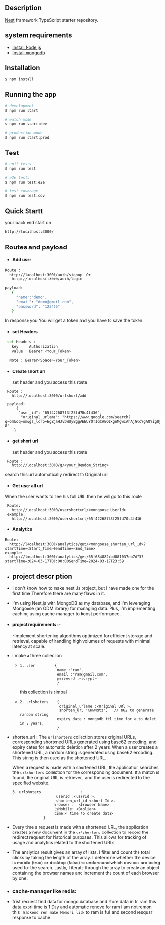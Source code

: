 
## Description

[Nest](https://github.com/nestjs/nest) framework TypeScript starter repository.

## system requirements

 - [ Install Node js](https://nodejs.org/en)
 - [ Install mongodb](https://www.mongodb.com/docs/manual/installation/)
 

## Installation

```bash
$ npm install
```

## Running the app

```bash
# development
$ npm run start

# watch mode
$ npm run start:dev

# production mode
$ npm run start:prod
```

## Test

```bash
# unit tests
$ npm run test

# e2e tests
$ npm run test:e2e

# test coverage
$ npm run test:cov
```
## Quick Startt
your back end start on 
```bash
http://localhost:3000/

```

## Routes and payload

- #### Add user
```bash
Route :
  http://localhost:3000/auth/signup  Or
   http://localhost:3000/auth/login

payload:
   {
     "name":"demo",
     "email": "demo@gmail.com",
     "password": "123456"
   }

```
In response you
You will get a token and you have to save the token.


- #### set Headers
```bash
 set Headers : 
   key     Authorization
   value   Bearer <Your_Token>
  
  Note : Bearer<Space><Your_Token>
```

- #### Create short url
  set header and you access this route
```base
 Route :
   http://localhost:3000/urlshort/add

 payload:
     {
      "user_id": "65f422687f3f25fd70c4f436",
       "original_urlame": "https://www.google.com/search?q=om&oq=om&gs_lcrp=EgZjaHJvbWUyBggAEEUYOTIGCAEQIxgnMgwIAhAjGCcYgAQYigUyCggDEAAYsQMYgAQyEwgEEC4YgwEYxwEYsQMY0QMYgAQyCggFEAAYsQMYgAQyCggGEAAYsQMYgAQyBggHEEUYPNIBBzQxMmowajeoAgCwAgA&sourceid=chrome&ie=UTF-8"
    }
```


- #### get short url
  set header and you access this route
```base
 Route :
   http://localhost:3000/g/<your_Rendom_String>

``` 
  search this url automatically redirect to Original url

  - #### Get user all url

When the user wants to see his full URL then he will go to this route
  ```base
   Route:
     http://localhost:3000/usershorturl/<mongoose_UserId>
   example:
     http://localhost:3000/usershorturl/65f422687f3f25fd70c4f436
  ```

  - #### Analytics
  ```base
  Route:
    http://localhost:3000/analytics/get/<mongoose_shorten_url_id>?startTime=<Start_Time>&endTime=<End_Time>
example:
    http://localhost:3000/analytics/get/65f684882cbd881037eb7d73?startTime=2024-03-17T00:00:00&endTime=2024-03-17T23:59
  ```
  - ## project description
  - I don't know how to make nest Js project, but I have made one for the first time Therefore there are many flaws in it.
  - I'm using Nest.js with MongoDB as my database, and I'm leveraging Mongoose (an ODM library) for managing data. Plus, I'm implementing caching using cache-manager to boost performance.

  - #### project requirements :-
     -Implement shortening algorithms optimized for efficient storage and retrieval, capable of handling high volumes of requests with minimal latency at scale.

- i make a three collection 
  -     1. user         {
                         name :"ram",
                         email :"ram@gmail.com",
                         password :<bcrypt>
                         }
     this collection is simpal

  -     2. urlshoters    {
                          original_urlame :<Original URl >,
                          shorten_url "KHwMdtz",   // b62 to generate random string
                         expiry_date : mongodb ttl time for auto delet in 2 years,
                         }
 
- shorten_url :
  The `urlshorters` collection stores original URLs, corresponding shortened URLs generated using base62 encoding, and expiry dates for automatic deletion after 2 years. When a user creates a shortened URL, a random string is generated using base62 encoding. This string is then used as the shortened URL. 

  When a request is made with a shortened URL, the application searches the `urlshorters` collection for the corresponding document. If a match is found, the original URL is retrieved, and the user is redirected to the specified website.


      3. urlshoters                  {
                          userId :<userId >,
                          shorten_url_id <short Id >,  
                         browser :  <browser Name>,
                         isMobile: <Boolian>
                         time:< time to create data>
                    }

 -  Every time a request is made with a shortened URL, the application creates a new document in the `urlshorters` collection to record the redirect request for historical purposes. This allows for tracking of usage and analytics related to the shortened URLs

 -  The analytics result gives an array of lists. I filter and count the total clicks by taking the length of the array. I determine whether the device is mobile (true) or desktop (false) to understand which devices are being used for the search. Lastly, I iterate through the array to create an object containing the browser names and increment the count of each browser by one.



 - ### cache-manager like redis:
  - frist request find data for mongo database and store data in to ram 
  this data expri time is 1 Day and automatic renove for ram 
  i am not remon this ` Backend ren make Memori lick` to ram is full
  and second resqusr response to cache 